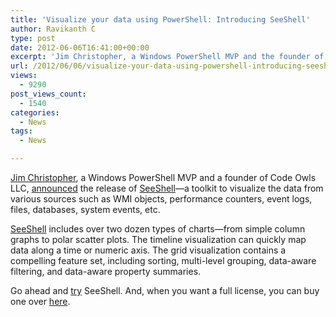 ```yaml
---
title: 'Visualize your data using PowerShell: Introducing SeeShell'
author: Ravikanth C
type: post
date: 2012-06-06T16:41:00+00:00
excerpt: 'Jim Christopher, a Windows PowerShell MVP and the founder of Code Owls LLC , announced the release of SeeShell - a toolkit to visualize the data from various sources such as WMI objects, performance counters, event logs, files, databases, system events, etc.'
url: /2012/06/06/visualize-your-data-using-powershell-introducing-seeshell/
views:
  - 9290
post_views_count:
  - 1540
categories:
  - News
tags:
  - News

---
```

[Jim Christopher][1], a Windows PowerShell MVP and a founder of Code Owls LLC, [announced][2] the release of [SeeShell][3]—a toolkit to visualize the data from various sources such as WMI objects, performance counters, event logs, files, databases, system events, etc.

[SeeShell][3] includes over two dozen types of charts—from simple column graphs to polar scatter plots. The timeline visualization can quickly map data along a time or numeric axis. The grid visualization contains a compelling feature set, including sorting, multi-level grouping, data-aware filtering, and data-aware property summaries.

Go ahead and [try][4] SeeShell. And, when you want a full license, you can buy one over [here][5].

[1]: http://www.beefycode.com/
[2]: http://www.beefycode.com/post/Introducing-SeeShell.aspx
[3]: http://www.codeowls.com/SeeShell
[4]: http://www.codeowls.com/SeeShell/Download
[5]: http://www.codeowls.com/SeeShell/Pricing